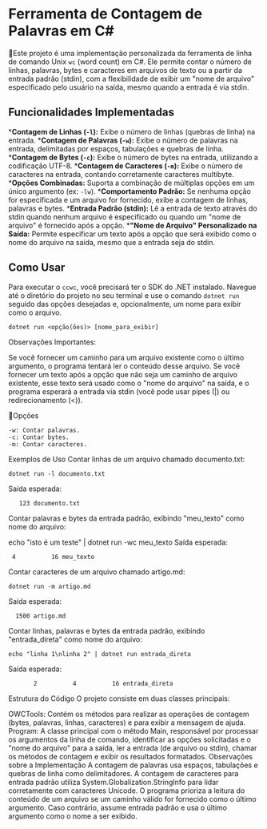 ﻿# Ferramenta de Contagem de Palavras em C#

📑Este projeto é uma implementação personalizada da ferramenta de linha de comando Unix `wc` (word count) em C#. Ele permite contar o número de linhas, palavras, bytes e caracteres em arquivos de texto ou a partir da entrada padrão (stdin), com a flexibilidade de exibir um "nome de arquivo" especificado pelo usuário na saída, mesmo quando a entrada é via stdin.

## Funcionalidades Implementadas

***Contagem de Linhas (`-l`):** Exibe o número de linhas (quebras de linha) na entrada.
***Contagem de Palavras (`-w`):** Exibe o número de palavras na entrada, delimitadas por espaços, tabulações e quebras de linha.
***Contagem de Bytes (`-c`):** Exibe o número de bytes na entrada, utilizando a codificação UTF-8.
***Contagem de Caracteres (`-m`):** Exibe o número de caracteres na entrada, contando corretamente caracteres multibyte.
***Opções Combinadas:** Suporta a combinação de múltiplas opções em um único argumento (ex: `-lw`).
***Comportamento Padrão:** Se nenhuma opção for especificada e um arquivo for fornecido, exibe a contagem de linhas, palavras e bytes.
***Entrada Padrão (stdin):** Lê a entrada de texto através do stdin quando nenhum arquivo é especificado ou quando um "nome de arquivo" é fornecido após a opção.
***"Nome de Arquivo" Personalizado na Saída:** Permite especificar um texto após a opção que será exibido como o nome do arquivo na saída, mesmo que a entrada seja do stdin.

## Como Usar

Para executar o `ccwc`, você precisará ter o SDK do .NET instalado. Navegue até o diretório do projeto no seu terminal e use o comando `dotnet run` seguido das opções desejadas e, opcionalmente, um nome para exibir como o arquivo.

    dotnet run <opção(ões)> [nome_para_exibir]
Observações Importantes:

Se você fornecer um caminho para um arquivo existente como o último argumento, o programa tentará ler o conteúdo desse arquivo.
Se você fornecer um texto após a opção que não seja um caminho de arquivo existente, esse texto será usado como o "nome do arquivo" na saída, e o programa esperará a entrada via stdin (você pode usar pipes (|) ou redirecionamento (<)).

📌Opções
```-l: Contar linhas.
-w: Contar palavras.
-c: Contar bytes.
-m: Contar caracteres.
```
Exemplos de Uso
Contar linhas de um arquivo chamado documento.txt:

    dotnet run -l documento.txt

Saída esperada:

       123 documento.txt

Contar palavras e bytes da entrada padrão, exibindo "meu_texto" como nome do arquivo:

echo "isto é um teste" | dotnet run -wc meu_texto
Saída esperada:

     4          16 meu_texto
Contar caracteres de um arquivo chamado artigo.md:

    dotnet run -m artigo.md

Saída esperada:

      1500 artigo.md

Contar linhas, palavras e bytes da entrada padrão, exibindo "entrada_direta" como nome do arquivo:

    echo "linha 1\nlinha 2" | dotnet run entrada_direta

Saída esperada:

           2          4          16 entrada_direta

Estrutura do Código
O projeto consiste em duas classes principais:

OWCTools: Contém os métodos para realizar as operações de contagem (bytes, palavras, linhas, caracteres) e para exibir a mensagem de ajuda.
Program: A classe principal com o método Main, responsável por processar os argumentos da linha de comando, identificar as opções solicitadas e o "nome do arquivo" para a saída, ler a entrada (de arquivo ou stdin), chamar os métodos de contagem e exibir os resultados formatados.
Observações sobre a Implementação
A contagem de palavras usa espaços, tabulações e quebras de linha como delimitadores.
A contagem de caracteres para entrada padrão utiliza System.Globalization.StringInfo para lidar corretamente com caracteres Unicode.
O programa prioriza a leitura do conteúdo de um arquivo se um caminho válido for fornecido como o último argumento. Caso contrário, assume entrada padrão e usa o último argumento como o nome a ser exibido.
